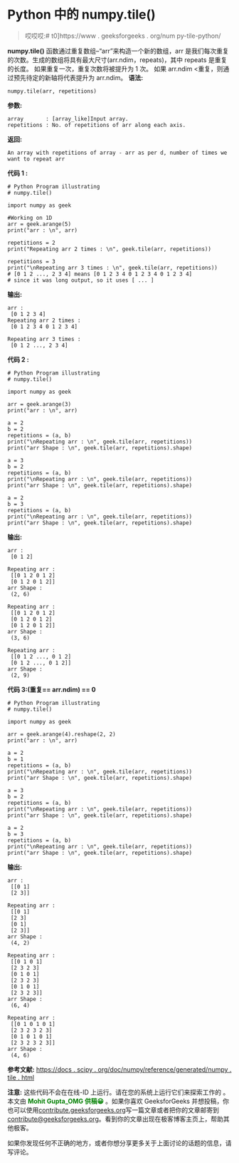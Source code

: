 # Python 中的 numpy.tile()

> 哎哎哎:# t0]https://www . geeksforgeeks . org/num py-tile-python/

**numpy.tile()** 函数通过重复数组–“arr”来构造一个新的数组，arr 是我们每次重复的次数。生成的数组将具有最大尺寸(arr.ndim，repeats)，其中 repeats 是重复的长度。
如果重复一次，重复次数将被提升为 1 次。
如果 arr.ndim <重复，则通过预先待定的新轴将代表提升为 arr.ndim。
**语法:**

```
numpy.tile(arr, repetitions)
```

**参数:**

```
array       : [array_like]Input array. 
repetitions : No. of repetitions of arr along each axis. 

```

**返回:**

```
An array with repetitions of array - arr as per d, number of times we want to repeat arr  

```

**代码 1 :**

```
# Python Program illustrating
# numpy.tile()

import numpy as geek

#Working on 1D
arr = geek.arange(5)
print("arr : \n", arr)

repetitions = 2
print("Repeating arr 2 times : \n", geek.tile(arr, repetitions))

repetitions = 3
print("\nRepeating arr 3 times : \n", geek.tile(arr, repetitions))
# [0 1 2 ..., 2 3 4] means [0 1 2 3 4 0 1 2 3 4 0 1 2 3 4]
# since it was long output, so it uses [ ... ]
```

**输出:**

```
arr : 
 [0 1 2 3 4]
Repeating arr 2 times : 
 [0 1 2 3 4 0 1 2 3 4]

Repeating arr 3 times : 
 [0 1 2 ..., 2 3 4]

```

**代码 2 :**

```
# Python Program illustrating
# numpy.tile()

import numpy as geek

arr = geek.arange(3)
print("arr : \n", arr)

a = 2  
b = 2  
repetitions = (a, b)
print("\nRepeating arr : \n", geek.tile(arr, repetitions))
print("arr Shape : \n", geek.tile(arr, repetitions).shape)

a = 3  
b = 2   
repetitions = (a, b)
print("\nRepeating arr : \n", geek.tile(arr, repetitions))
print("arr Shape : \n", geek.tile(arr, repetitions).shape)

a = 2
b = 3  
repetitions = (a, b)
print("\nRepeating arr : \n", geek.tile(arr, repetitions))
print("arr Shape : \n", geek.tile(arr, repetitions).shape)
```

**输出:**

```
arr : 
 [0 1 2]

Repeating arr : 
 [[0 1 2 0 1 2]
 [0 1 2 0 1 2]]
arr Shape : 
 (2, 6)

Repeating arr : 
 [[0 1 2 0 1 2]
 [0 1 2 0 1 2]
 [0 1 2 0 1 2]]
arr Shape : 
 (3, 6)

Repeating arr : 
 [[0 1 2 ..., 0 1 2]
 [0 1 2 ..., 0 1 2]]
arr Shape : 
 (2, 9)

```

**代码 3:(重复== arr.ndim) == 0**

```
# Python Program illustrating
# numpy.tile()

import numpy as geek

arr = geek.arange(4).reshape(2, 2)
print("arr : \n", arr)

a = 2  
b = 1  
repetitions = (a, b)
print("\nRepeating arr : \n", geek.tile(arr, repetitions))
print("arr Shape : \n", geek.tile(arr, repetitions).shape)

a = 3  
b = 2   
repetitions = (a, b)
print("\nRepeating arr : \n", geek.tile(arr, repetitions))
print("arr Shape : \n", geek.tile(arr, repetitions).shape)

a = 2
b = 3  
repetitions = (a, b)
print("\nRepeating arr : \n", geek.tile(arr, repetitions))
print("arr Shape : \n", geek.tile(arr, repetitions).shape)
```

**输出:**

```
arr : 
 [[0 1]
 [2 3]]

Repeating arr : 
 [[0 1]
 [2 3]
 [0 1]
 [2 3]]
arr Shape : 
 (4, 2)

Repeating arr : 
 [[0 1 0 1]
 [2 3 2 3]
 [0 1 0 1]
 [2 3 2 3]
 [0 1 0 1]
 [2 3 2 3]]
arr Shape : 
 (6, 4)

Repeating arr : 
 [[0 1 0 1 0 1]
 [2 3 2 3 2 3]
 [0 1 0 1 0 1]
 [2 3 2 3 2 3]]
arr Shape : 
 (4, 6)

```

**参考文献:**
[https://docs . scipy . org/doc/numpy/reference/generated/numpy . tile . html](https://docs.scipy.org/doc/numpy/reference/generated/numpy.tile.html)

**注意:**
这些代码不会在在线-ID 上运行。请在您的系统上运行它们来探索工作的
。
本文由 <font color="green">**Mohit Gupta_OMG 供稿😀**</font> 。如果你喜欢 GeeksforGeeks 并想投稿，你也可以使用[contribute.geeksforgeeks.org](http://www.contribute.geeksforgeeks.org)写一篇文章或者把你的文章邮寄到 contribute@geeksforgeeks.org。看到你的文章出现在极客博客主页上，帮助其他极客。

如果你发现任何不正确的地方，或者你想分享更多关于上面讨论的话题的信息，请写评论。
